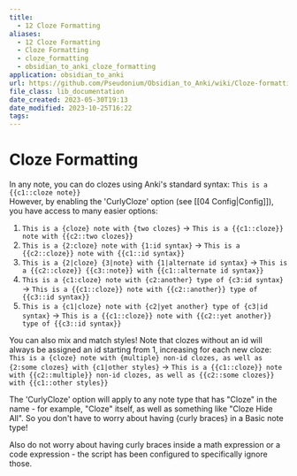 ```yaml
---
title:
  - 12 Cloze Formatting
aliases:
  - 12 Cloze Formatting
  - Cloze Formatting
  - cloze_formatting
  - obsidian_to_anki_cloze_formatting
application: obsidian_to_anki
url: https://github.com/Pseudonium/Obsidian_to_Anki/wiki/Cloze-formatting
file_class: lib_documentation
date_created: 2023-05-30T19:13
date_modified: 2023-10-25T16:22
tags: 
---
```

# Cloze Formatting

In any note, you can do clozes using Anki's standard syntax: `This is a {{c1::cloze note}}`  
However, by enabling the 'CurlyCloze' option (see [[04 Config|Config]]), you have access to many easier options:

1. `This is a {cloze} note with {two clozes}` -> `This is a {{c1::cloze}} note with {{c2::two clozes}}`
2. `This is a {2:cloze} note with {1:id syntax}` -> `This is a {{c2::cloze}} note with {{c1::id syntax}}`
3. `This is a {2|cloze} {3|note} with {1|alternate id syntax}` -> `This is a {{c2::cloze}} {{c3::note}} with {{c1::alternate id syntax}}`
4. `This is a {c1:cloze} note with {c2:another} type of {c3:id syntax}` -> `This is a {{c1::cloze}} note with {{c2::another}} type of {{c3::id syntax}}`
5. `This is a {c1|cloze} note with {c2|yet another} type of {c3|id syntax}` -> `This is a {{c1::cloze}} note with {{c2::yet another}} type of {{c3::id syntax}}`

You can also mix and match styles! Note that clozes without an id will always be assigned an id starting from 1, increasing for each new cloze:  
`This is a {cloze} note with {multiple} non-id clozes, as well as {2:some clozes} with {c1|other styles}` -> `This is a {{c1::cloze}} note with {{c2::multiple}} non-id clozes, as well as {{c2::some clozes}} with {{c1::other styles}}`

The 'CurlyCloze' option will apply to any note type that has "Cloze" in the name - for example, "Cloze" itself, as well as something like "Cloze Hide All". So you don't have to worry about having {curly braces} in a Basic note type!

Also do not worry about having curly braces inside a math expression or a code expression - the script has been configured to specifically ignore those.
